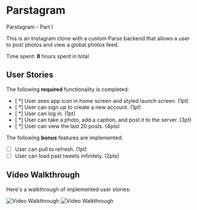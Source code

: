 # Parstagram
Parstagram - Part I

This is an Instagram clone with a custom Parse backend that allows a user to post photos and view a global photos feed.

Time spent: **8** hours spent in total

## User Stories

The following **required** functionality is completed:

- [ *] User sees app icon in home screen and styled launch screen. (1pt)
- [ *] User can sign up to create a new account. (1pt)
- [ *] User can log in. (1pt)
- [ *] User can take a photo, add a caption, and post it to the server. (3pt)
- [ *] User can view the last 20 posts. (4pts)

The following **bonus** features are implemented:

- [ ] User can pull to refresh. (1pt)
- [ ] User can load past tweets infinitely. (2pts)

## Video Walkthrough

Here's a walkthrough of implemented user stories:

<img src='http://g.recordit.co/MwhavcNQA1.gif' title='Video Walkthrough' width='' alt='Video Walkthrough' />
<img src='http://g.recordit.co/mm9BicugSa.gif' title='Video Walkthrough' width='' alt='Video Walkthrough' />
